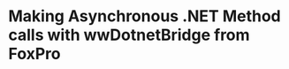 # Making Asynchronous .NET Method calls with wwDotnetBridge from FoxPro



<!-- Post Configuration -->
<!--
```xml
<abstract>
</abstract>
<categories>
</categories>
<keywords>
</keywords>
<weblog>
Rick Strahl's FoxPro and Web Connection Weblog
</weblog>
```
-->
<!-- End Post Configuration -->
